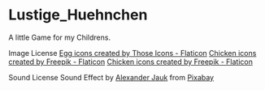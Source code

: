 # Lustige_Huehnchen

A little Game for my Childrens.





Image License
<a href="https://www.flaticon.com/free-icons/egg" title="egg icons">Egg icons created by Those Icons - Flaticon</a>
<a href="https://www.flaticon.com/free-icons/chicken" title="chicken icons">Chicken icons created by Freepik - Flaticon</a>
<a href="https://www.flaticon.com/free-icons/chicken" title="chicken icons">Chicken icons created by Freepik - Flaticon</a>

Sound License
Sound Effect by <a href="https://pixabay.com/users/alex_jauk-16800354/?utm_source=link-attribution&utm_medium=referral&utm_campaign=music&utm_content=196746">Alexander Jauk</a> from <a href="https://pixabay.com//?utm_source=link-attribution&utm_medium=referral&utm_campaign=music&utm_content=196746">Pixabay</a>
